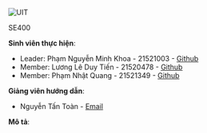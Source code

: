 
![UIT](https://img.shields.io/badge/from-UIT%20VNUHCM-blue?style=for-the-badge&link=https%3A%2F%2Fwww.uit.edu.vn%2F)

SE400

**Sinh viên thực hiện**:

- Leader: Phạm Nguyễn Minh Khoa - 21521003 - [Github](https://github.com/khoapham1003)
- Member: Lương Lê Duy Tiến - 21520478 - [Github](https://github.com/UydNeit)
- Member: Phạm Nhật Quang - 21521349 - [Github](https://github.com/pnQuanq)

**Giảng viên hướng dẫn**:

- Nguyễn Tấn Toàn  - [Email](toannt@uit.edu.vn)

**Mô tả**:  
